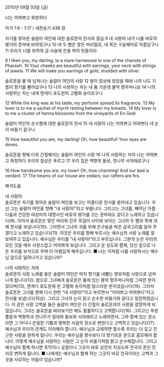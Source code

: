 2010년 09월 03일 (금)

너는 어여쁘고 화창하다



아가 1:9 - 1:17 / 새찬송가 438 장


자기를 찾아온 술람미 여인에 대한 솔로몬의 찬사와 결심
9 내 사랑아 내가 너를 바로의 병거의 준마에 비하였구나 10 네 두 뺨은 땋은 머리털로, 네 목은 구슬꿰미로 아름답구나 11 우리가 너를 위하여 금 사슬에 은을 박아 만들리라 


9 I liken you, my darling, to a mare harnessed to one of the chariots of Pharaoh. 10 Your cheeks are beautiful with earrings, your neck with strings of jewels. 11 We will make you earrings of gold, studded with silver.

솔로몬을 볼 때 넘쳐나는 술람미 여인의 사랑 
12 왕이 침상에 앉았을 때에 나의 나도 기름이 향기를 뿜어냈구나 13 나의 사랑하는 자는 내 품 가운데 몰약 향주머니요 14 나의 사랑하는 자는 내게 엔게디 포도원의 고벨화 송이로구나


12 While the king was at his table, my perfume spread its fragrance. 13 My lover is to me a sachet of myrrh resting between my breasts. 14 My lover is to me a cluster of henna blossoms from the vineyards of En Gedi. 

술람미 여인의 순수함에 대한 솔로몬의 찬사
15 내 사랑아 너는 어여쁘고 어여쁘다 네 눈이 비둘기 같구나

15 How beautiful you are, my darling! Oh, how beautiful! Your eyes are doves. 

솔로몬을 향해 더욱 간절해지는 술람미 여인의 사랑
16 나의 사랑하는 자야 너는 어여쁘고 화창하다 우리의 침상은 푸르고 17 우리 집은 백향목 들보, 잣나무 서까래로구나

16 How handsome you are, my lover! Oh, how charming! And our bed is verdant. 17 The beams of our house are cedars; our rafters are firs.

해석도움





내 사랑아  
솔로몬은 자기를 찾아온 술람미 여인을 보고는 아름다운 찬사를 쏟아내고 있습니다. 우선 그는 술람미 여인을 향해 “내 사랑아!”라고 부릅니다. 그리고는 그녀를, 빼어난 아름다움과 건강한 야성미의 대명사인 바로의 병거를 끄는 준마와도 같다고 노래하고 있습니다(9). 이어서 솔로몬은 땋은 머리와 진주 목걸이 사이에 보이는 그녀의 두 뺨과 목에 대해 찬사를 보냅니다(10). 그러면서 그녀의 귀를 위해 은구슬을 박은 금귀고리를 달아 주겠다고 노래하고 있습니다(11). 이것은 우리를 향해 부르시는 예수님의 사랑 노래를 잘 보여주고 있습니다. 예수님은 우리를 “내 사랑아!”라고 부르십니다. 그분의 눈은 우리의 모든 것을 매우 사랑스럽고 어여쁘게 보십니다. 그리고 온 성도와 함께, 당신 앞으로 나온 우리를 보석으로 꾸며 더 아름답게 해주십니다.
■ 나는 이처럼 나를 사랑하시는 예수님 앞으로 달려나가고 있습니까? 

나의 사랑하는 자야  
솔로몬의 사랑 노래를 들은 술람미 여인은 마치 향기를 내뿜는 향유처럼 사랑으로 넘쳐나게 됩니다(12). 참으로 그녀에게 솔로몬은 품에 있는 몰약 향주머니처럼 그윽한 분이었으며(13), 엔게디 포도원에 핀 고벨화 송이처럼 탐스러운 분이셨습니다(14). 그러자 솔로몬은 그녀를 향해 다시 한번 “내 사랑아!”라고 부르면서 “어여쁘고 어여쁘다”라고 찬사를 보냅니다(15상). 그리고 그녀의 눈이 맑고 순수한 비둘기와 같다고 칭찬하였습니다. 이 같은 사랑 고백을 들은 술람미 여인은 더 간절히 솔로몬과의 사랑을 갈망하게 되었습니다. 그녀는 솔로몬을 바라보기만 해도 황홀하다고 고백합니다(16). 그리고는 푸른 풀밭과 백향목과 전나무가 침대와 들보와 서까래라고 노래하면서, 그와 함께 있는 장소라면 그 어디나 은밀한 기쁨과 행복한 사귐의 장소로 변한다고 고백하고 있습니다(17). 예수님과 우리의 관계도 이러해야 합니다. 예수님과 교제하면 할수록 우리는 더 깊고 친근한 사랑을 원하게 됩니다. 우리는 예수님을 향수보다 더 향기로운 분으로 흠모해야 합니다. 이렇게 예수님을 사랑하는 사람은 그 눈이 비둘기처럼 맑고 순수해집니다. 그리고 예수님이 함께 하시면 초막이나 궁궐이나 그곳이 바로 성전의 지성소와 천국의 혼인 잔치로 변하게 됩니다.
■ 나에게는 예수님과 함께 하는 그곳이 바로 천국이라는 고백과 그곳을 사모하는 마음이 있습니까?